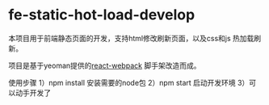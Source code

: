 # fe-static-hot-load-develop
本项目用于前端静态页面的开发，支持html修改刷新页面，以及css和js 热加载刷新。

项目是基于yeoman提供的[react-webpack](https://github.com/react-webpack-generators/generator-react-webpack) 脚手架改造而成。

使用步骤
1）npm install 安装需要的node包
2）npm start 启动开发环境
3）可以动手开发了

